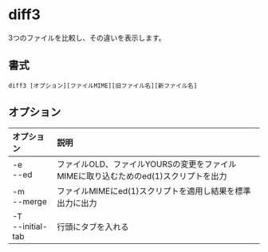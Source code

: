 # diff3

3つのファイルを比較し、その違いを表示します。

## 書式

```
diff3 [オプション][ファイルMIME][旧ファイル名][新ファイル名]
```

## オプション

|オプション|説明|
|:--|:--|
|-e<br>--ed|ファイルOLD、ファイルYOURSの変更をファイルMIMEに取り込むためのed(1)スクリプトを出力|
|-m<br>--merge|ファイルMIMEにed(1)スクリプトを適用し結果を標準出力に出力|
|-T<br>--initial-tab|行頭にタブを入れる|
